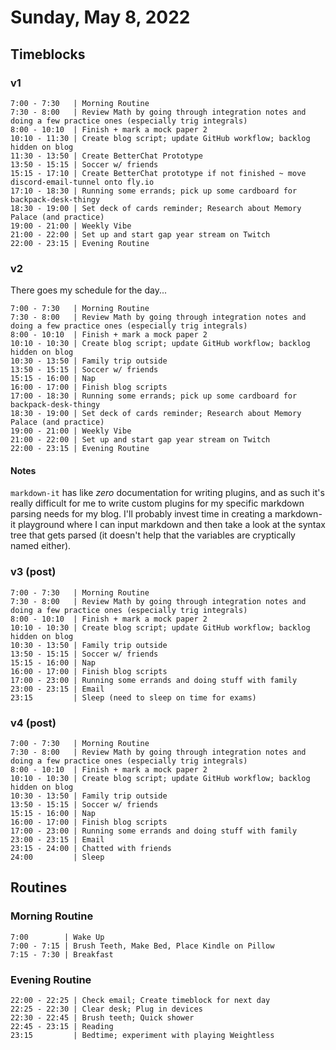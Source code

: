 # Sunday, May 8, 2022

## Timeblocks

### v1

```timeblock
7:00 - 7:30   | Morning Routine
7:30 - 8:00   | Review Math by going through integration notes and doing a few practice ones (especially trig integrals)
8:00 - 10:10  | Finish + mark a mock paper 2
10:10 - 11:30 | Create blog script; update GitHub workflow; backlog hidden on blog
11:30 - 13:50 | Create BetterChat Prototype
13:50 - 15:15 | Soccer w/ friends
15:15 - 17:10 | Create BetterChat prototype if not finished ~ move discord-email-tunnel onto fly.io
17:10 - 18:30 | Running some errands; pick up some cardboard for backpack-desk-thingy
18:30 - 19:00 | Set deck of cards reminder; Research about Memory Palace (and practice)
19:00 - 21:00 | Weekly Vibe
21:00 - 22:00 | Set up and start gap year stream on Twitch
22:00 - 23:15 | Evening Routine
```

### v2

There goes my schedule for the day...

```timeblock
7:00 - 7:30   | Morning Routine
7:30 - 8:00   | Review Math by going through integration notes and doing a few practice ones (especially trig integrals)
8:00 - 10:10  | Finish + mark a mock paper 2
10:10 - 10:30 | Create blog script; update GitHub workflow; backlog hidden on blog
10:30 - 13:50 | Family trip outside
13:50 - 15:15 | Soccer w/ friends
15:15 - 16:00 | Nap
16:00 - 17:00 | Finish blog scripts
17:00 - 18:30 | Running some errands; pick up some cardboard for backpack-desk-thingy
18:30 - 19:00 | Set deck of cards reminder; Research about Memory Palace (and practice)
19:00 - 21:00 | Weekly Vibe
21:00 - 22:00 | Set up and start gap year stream on Twitch
22:00 - 23:15 | Evening Routine
```

#### Notes

`markdown-it` has like _zero_ documentation for writing plugins, and as such it's really difficult for me to write custom plugins for my specific markdown parsing needs for my blog. I'll probably invest time in creating a markdown-it playground where I can input markdown and then take a look at the syntax tree that gets parsed (it doesn't help that the variables are cryptically named either).

### v3 (post)

```timeblock
7:00 - 7:30   | Morning Routine
7:30 - 8:00   | Review Math by going through integration notes and doing a few practice ones (especially trig integrals)
8:00 - 10:10  | Finish + mark a mock paper 2
10:10 - 10:30 | Create blog script; update GitHub workflow; backlog hidden on blog
10:30 - 13:50 | Family trip outside
13:50 - 15:15 | Soccer w/ friends
15:15 - 16:00 | Nap
16:00 - 17:00 | Finish blog scripts
17:00 - 23:00 | Running some errands and doing stuff with family
23:00 - 23:15 | Email
23:15         | Sleep (need to sleep on time for exams)
```

### v4 (post)

```timeblock
7:00 - 7:30   | Morning Routine
7:30 - 8:00   | Review Math by going through integration notes and doing a few practice ones (especially trig integrals)
8:00 - 10:10  | Finish + mark a mock paper 2
10:10 - 10:30 | Create blog script; update GitHub workflow; backlog hidden on blog
10:30 - 13:50 | Family trip outside
13:50 - 15:15 | Soccer w/ friends
15:15 - 16:00 | Nap
16:00 - 17:00 | Finish blog scripts
17:00 - 23:00 | Running some errands and doing stuff with family
23:00 - 23:15 | Email
23:15 - 24:00 | Chatted with friends
24:00         | Sleep
```

## Routines

### Morning Routine

```timeblock
7:00        | Wake Up
7:00 - 7:15 | Brush Teeth, Make Bed, Place Kindle on Pillow
7:15 - 7:30 | Breakfast
```

### Evening Routine

```timeblock
22:00 - 22:25 | Check email; Create timeblock for next day
22:25 - 22:30 | Clear desk; Plug in devices
22:30 - 22:45 | Brush teeth; Quick shower
22:45 - 23:15 | Reading
23:15         | Bedtime; experiment with playing Weightless
```

